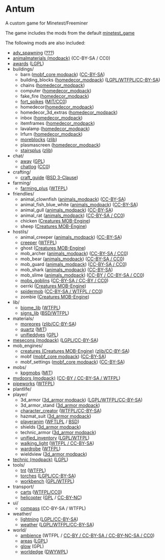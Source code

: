 # Antum
A custom game for Minetest/Freeminer

The game includes the mods from the default [minetest_game](https://github.com/minetest/minetest_game/tree/master/mods)

The following mods are also included:
* [adv_spawning][] ([???](mods/adv_spawning/README.txt))
* [animalmaterials (modpack)][animalmaterials] (CC-BY-SA / CC0)
* [awards][] ([LGPL](mods/awards/LICENSE.txt))
* buildings/
    * barn ([mobf_core modpack][mobf]) ([CC-BY-SA](doc/modpacks/mobf_core/License.txt))
    * building_blocks ([homedecor_modpack][homedecor]) ([LGPL/WTFPL/CC-BY-SA](doc/modpacks/homedecor/LICENSE))
    * chains ([homedecor_modpack][homedecor])
    * computer ([homedecor_modpack][homedecor])
    * fake_fire ([homedecor_modpack][homedecor])
    * [fort_spikes][] ([MIT/CC0](mods/buildings/fort_spikes/LICENSE))
    * homedecor([homedecor_modpack][homedecor])
    * homedecor_3d_extras ([homedecor_modpack][homedecor])
    * inbox ([homedecor_modpack][homedecor])
    * itemframes ([homedecor_modpack][homedecor])
    * lavalamp ([homedecor_modpack][homedecor])
    * lrfurn ([homedecor_modpack][homedecor])
    * [moreblocks][] ([zlib](mods/buildings/moreblocks/LICENSE.md))
    * plasmascreen ([homedecor_modpack][homedecor])
    * [stairsplus][] ([zlib](mods/buildings/stairsplus/LICENSE.txt))
* chat/
    * [away][] ([GPL](mods/chat/away/COPYING))
    * [chatlog][] ([CC0](mods/chat/chatlog/Readme.txt))
* crafting/
    * [craft_guide][] ([BSD 3-Clause](mods/crafting/craft_guide/LICENSE))
* farming/
	* [farming_plus][] ([WTFPL](mods/farming/farming_plus/README.txt))
* friendlies/
    * animal_clownfish ([animals_modpack][]) ([CC-BY-SA](mods/friendlies/animal_clownfish/License.txt))
    * animal_fish_blue_white ([animals_modpack][]) ([CC-BY-SA](mods/friendlies/animal_fish_blue_white/License.txt))
    * animal_gull ([animals_modpack][]) ([CC-BY-SA](mods/friendlies/animal_gull/License.txt))
    * animal_rat ([animals_modpack][]) ([CC-BY-SA / CC0](mods/friendlies/animal_rat/License.txt))
    * chicken ([Creatures MOB-Engine][cme])
    * sheep ([Creatures MOB-Engine][cme])
* hostils/
    * animal_creeper ([animals_modpack][]) ([CC-BY-SA](mods/hostils/animal_creeper/License.txt))
    * [creeper][] ([WTFPL](mods/hostils/creeper/LICENSE.md))
    * ghost ([Creatures MOB-Engine][cme])
    * mob_archer ([animals_modpack][]) ([CC-BY-SA / CC0](mods/hostils/mob_archer/License.txt))
    * mob_bear ([animals_modpack][]) ([CC-BY-SA / CC0](mods/hostils/mob_bear/License.txt))
    * mob_guard ([animals_modpack][]) ([CC-BY-SA / CC0](mods/hostils/mob_guard/License.txt))
    * mob_shark ([animals_modpack][]) ([CC-BY-SA](mods/hostils/mob_shark/License.txt))
    * mob_slime ([animals_modpack][]) ([CC-BY / CC-BY-SA / CC0](mods/hostils/mob_slime/License.txt))
    * [mobs_goblins][] ([CC-BY-SA / CC-BY / CC0](mods/hostils/mobs_goblins/README.md))
    * oerrki ([Creatures MOB-Engine][cme])
    * [spidermob][] ([CC-BY-SA / WTFPL / CC0](mods/hostils/spidermob/LICENSE))
    * zombie ([Creatures MOB-Engine][cme])
* lib/
    * [biome_lib][] ([WTFPL](mods/lib/biome_lib/README.md))
	* [signs_lib][] ([BSD/WTFPL](mods/lib/signs_lib/copyright.txt))
* materials/
	* [moreores][] ([zlib/CC-BY-SA](mods/materials/moreores/README.md))
	* [quartz][] ([MIT](mods/materials/quartz/LICENSE.txt))
	* [unifieddyes][] ([GPL](mods/materials/unifieddyes/LICENSE))
* [mesecons (modpack)][mesecons] ([LGPL/CC-BY-SA](mods/mesecons/COPYING.txt))
* mob_engines/
    * [creatures (Creatures MOB-Engine)][cme] ([zlib/CC-BY-SA](doc/modpacks/cme/README.txt))
    * mobf ([mobf_core modpack][mobf]) ([CC-BY-SA](doc/modpacks/mobf_core/License.txt))
    * mobf_settings ([mobf_core modpack][mobf]) ([CC-BY-SA](doc/modpacks/mobf_core/License.txt))
* mobs/
    * [kpgmobs][] ([MIT](mods/mobs/kpgmobs/README.txt))
* [mydoors (modpack)][mydoors] ([CC-BY / CC-BY-SA / WTFPL](mods/mydoors/mdoors/README.txt))
* [pipeworks][] ([WTFPL](mods/pipeworks/LICENSE))
* plantlife/
* player/
    * 3d_armor ([3d_armor modpack][3d_armor]) ([LGPL/WTFPL/CC-BY-SA](doc/modpacks/3d_armor/LICENSE.md))
    * 3d_armor_stand ([3d_armor modpack][3d_armor])
    * [character_creator][] ([WTFPL/CC-BY-SA](mods/player/character_creator/LICENSE.md))
    * hazmat_suit ([3d_armor modpack][3d_armor])
    * [playeranim][] ([WFTLPL](mods/player/playeranim/LICENSE.txt) / [BSD](mods/player/playeranim/LICENSE-original.txt))
    * shields ([3d_armor modpack][3d_armor])
    * technic_armor ([3d_armor modpack][3d_armor])
    * [unified_inventory][] ([LGPL/WTFPL](mods/player/unified_inventory/README.md))
    * [walking_light][] ([WTFPL / CC-BY-SA](mods/player/walking_light/README.md))
    * [wardrobe][] ([WTFPL](mods/player/wardrobe/README.txt))
    * wieldview ([3d_armor modpack][3d_armor])
* [technic (modpack)][technic] ([LGPL](mods/technic/README.md))
* tools/
    * [tnt][] ([WTFPL](mods/tools/tnt/README.txt))
    * [torches][] ([LGPL/CC-BY-SA](mods/tools/torches/README.txt))
    * [workbench][] ([GPL/WTFPL](mods/tools/workbench/LICENSE))
* transport/
    * [carts][] ([WTFPL/CC0](mods/transport/carts/README.txt))
    * [helicopter][] ([GPL](mods/transport/helicopter/LICENSE) / [CC-BY-NC](mods/transport/helicopter/README.md))
* ui/
    * [compass][] (CC-BY-SA / WTFPL)
* weather/
    * [lightning][] ([LGPL/CC-BY-SA](mods/weather/lightning/README.md))
    * [weather][] ([LGPL/WTFPL/CC-BY-SA](mods/weather/weather/README))
* world/
    * [ambience][ambience_ultralite] (WTFPL / [CC-BY / CC-BY-SA / CC-BY-NC-SA / CC0](mods/world/ambience/sounds/SoundLicenses.txt))
    * [areas][] ([LGPL](mods/world/areas/LICENSE.txt))
    * [glow][] (GPL)
    * [worldedge][] ([DWYWPL](mods/world/worldedge/licence.txt))



[ambience_ultralite]: https://forum.minetest.net/viewtopic.php?p=151166#p151166
[areas]: https://forum.minetest.net/viewtopic.php?t=7239
[3d_armor]: https://forum.minetest.net/viewtopic.php?t=4654
[adv_spawning]: https://github.com/sapier/adv_spawning
[animalmaterials]: https://github.com/sapier/animalmaterials
[animals_modpack]: https://forum.minetest.net/viewtopic.php?t=629
[awards]: https://forum.minetest.net/viewtopic.php?t=4870
[away]: https://forum.minetest.net/viewtopic.php?t=1211
[biome_lib]: https://forum.minetest.net/viewtopic.php?f=11&t=12999
[carts]: https://forum.minetest.net/viewtopic.php?t=2451
[character_creator]: https://forum.minetest.net/viewtopic.php?f=9&t=13138
[chatlog]: https://forum.minetest.net/viewtopic.php?id=6220
[cme]: https://forum.minetest.net/viewtopic.php?t=8638
[compass]: https://forum.minetest.net/viewtopic.php?t=3785
[craft_guide]: https://forum.minetest.net/viewtopic.php?t=2334
[creeper]: https://forum.minetest.net/viewtopic.php?t=11891
[farming_plus]: https://forum.minetest.net/viewtopic.php?t=2787
[fort_spikes]: https://forum.minetest.net/viewtopic.php?t=14574
[glow]: https://forum.minetest.net/viewtopic.php?t=6300
[helicopter]: https://forum.minetest.net/viewtopic.php?t=6183
[homedecor]: https://forum.minetest.net/viewtopic.php?t=2041
[kpgmobs]: https://forum.minetest.net/viewtopic.php?t=8798
[lightning]: https://forum.minetest.net/viewtopic.php?t=13886
[mesecons]: https://forum.minetest.net/viewtopic.php?t=628
[mobf]: https://github.com/sapier/mobf_core
[mobs_goblins]: https://forum.minetest.net/viewtopic.php?t=13004
[moreblocks]: https://forum.minetest.net/viewtopic.php?t=509
[moreores]: https://forum.minetest.net/viewtopic.php?t=549
[moretrees]: https://forum.minetest.net/viewtopic.php?t=4394
[mydoors]: https://forum.minetest.net/viewtopic.php?t=10626
[pipeworks]: https://forum.minetest.net/viewtopic.php?t=2155
[plantlife_modpack]: https://forum.minetest.net/viewtopic.php?f=11&t=3898
[playeranim]: https://forum.minetest.net/viewtopic.php?t=12189
[quartz]: https://forum.minetest.net/viewtopic.php?t=5682
[signs_lib]: https://forum.minetest.net/viewtopic.php?f=11&t=13762
[spidermob]: https://forum.minetest.net/viewtopic.php?t=10045
[stairsplus]: https://forum.minetest.net/viewtopic.php?id=6140
[technic]: https://forum.minetest.net/viewtopic.php?t=2538
[tnt]: https://forum.minetest.net/viewtopic.php?id=2902
[torches]: https://forum.minetest.net/viewtopic.php?t=6099
[trees]: https://forum.minetest.net/viewtopic.php?f=11&t=5713
[unified_inventory]: https://forum.minetest.net/viewtopic.php?id=3933
[unifieddyes]: https://forum.minetest.net/viewtopic.php?t=2178
[vines]: https://forum.minetest.net/viewtopic.php?f=11&t=2344
[walking_light]: https://github.com/petermaloney/walking_light
[wardrobe]: https://forum.minetest.net/viewtopic.php?id=9680
[weather]: https://forum.minetest.net/viewtopic.php?t=5245
[workbench]: https://forum.minetest.net/viewtopic.php?t=14085
[worldedge]: https://forum.minetest.net/viewtopic.php?t=10753
